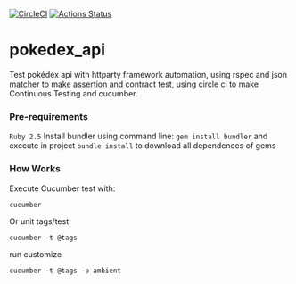 
[![CircleCI](https://circleci.com/gh/tassioplima/pokedex_api.svg?style=svg)](https://circleci.com/gh/tassioplima/pokedex_api)
[![Actions Status](https://github.com/tassioplima/pokedex_api/blob/master/.github/workflows/ruby.yml/badge.svg)](https://github.com/tassioplima/pokedex_api/actions)

# pokedex_api
Test pokédex api with httparty framework automation, using rspec and json matcher to make assertion and contract test, using circle ci to make Continuous Testing and cucumber.

### Pre-requirements

```Ruby 2.5```
Install bundler using command line:
```gem install bundler```
and execute in project ```bundle install``` to download all dependences of gems

### How Works

Execute Cucumber test with:

```cucumber```

Or unit tags/test 

```cucumber -t @tags```

run customize

```cucumber -t @tags -p ambient```
